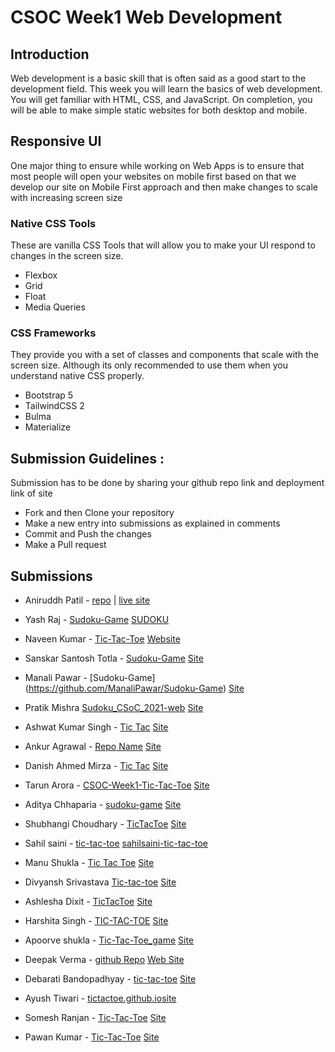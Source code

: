 # CSOC Week1 Web Development

## Introduction

Web development is a basic skill that is often said as a good start to the development field. This week you will learn the basics of web development. You will get familiar with HTML, CSS, and JavaScript. On completion, you will be able to make simple static websites for both desktop and mobile.

## Responsive UI

One major thing to ensure while working on Web Apps is to ensure that most people will open your websites on mobile first based on that we develop our site on Mobile First approach and then make changes to scale with increasing screen size

### Native CSS Tools

These are vanilla CSS Tools that will allow you to make your UI respond to changes in the screen size.

- Flexbox
- Grid
- Float
- Media Queries

### CSS Frameworks

They provide you with a set of classes and components that scale with the screen size. Although its only recommended to use them when you understand native CSS properly.

- Bootstrap 5
- TailwindCSS 2
- Bulma
- Materialize

## Submission Guidelines :

Submission has to be done by sharing your github repo link and deployment link of site

- Fork and then Clone your repository
- Make a new entry into submissions as explained in comments
- Commit and Push the changes
- Make a Pull request

## Submissions
<!-- Add you name in below list as -->
<!-- - Your Name - [Repo Name](Link) [Site](Site Link) -->
<!-- - Sanyu Daver - [Tic Tac](https://github.com/sanyud/TicTac) [Site](www.copsiitbhu.co.in) -->
- Aniruddh Patil - [repo](https://github.com/lelouch-of-the-code/csoc-week1-wd) | [live site](https://anii-sudoku.netlify.app/)
- Yash Raj - [Sudoku-Game](https://github.com/tiger-yash/Sudoku-Game) [SUDOKU](https://tiger-yash.github.io/Sudoku-Game/) 
- Naveen Kumar - [Tic-Tac-Toe](https://github.com/Majesty-12/Tic-Tac-Toe) [Website](https://naveen-tic-tac-toe.netlify.app)
- Sanskar Santosh Totla - [Sudoku-Game](https://github.com/it-is-skywalkerl/Sudoku-Game) [Site](https://it-is-skywalkerl.github.io/Sudoku-Game/)
- Manali Pawar - [Sudoku-Game] (https://github.com/ManaliPawar/Sudoku-Game) [Site](https://manalipawar.github.io/Sudoku-Game/)
- Pratik Mishra [Sudoku_CSoC_2021-web](https://github.com/DolceParadise/Sudoku_CSoC_2021-web) [Site](https://dolceparadise.github.io/Sudoku_CSoC_2021-web/)
- Ashwat Kumar Singh - [Tic Tac](https://github.com/NerdyLucifer/Tic-Tac-Toe) [Site](https://nerdylucifer.github.io/Tic-Tac-Toe/singlePlayerMode.html)
- Ankur Agrawal - [Repo Name](https://github.com/Ankur-Agrawal-ece20/Tic-Tac-Toe) [Site](https://ankur-agrawal-ece20.github.io/Tic-Tac-Toe/index.html)
- Danish Ahmed Mirza - [Tic Tac](https://github.com/try-catch-stack/Tic-Tac-Toe) [Site](https://try-catch-stack.github.io/Tic-Tac-Toe/)
- Tarun Arora - [CSOC-Week1-Tic-Tac-Toe](https://github.com/Tarun-Arora/CSOC-Week1-Tic-Tac-Toe) [Site](https://tarun-arora.github.io/CSOC-Week1-Tic-Tac-Toe/)
- Aditya Chhaparia - [sudoku-game](https://github.com/aditya-chhaparia/sudoku-game) [Site](https://aditya-chhaparia.github.io/sudoku-game/)
- Shubhangi Choudhary - [TicTacToe](https://github.com/shubhangi013/TicTacToe) [Site](https://shubhangi013.github.io/TicTacToe/)
- Sahil saini - [tic-tac-toe](https://github.com/sahilsaini110/tic-tac-toe) [sahilsaini-tic-tac-toe](https://sahilsaini-tic-tac-toe.netlify.app)
- Manu Shukla - [Tic Tac Toe](https://github.com/manu-shukla/Tic-Tac-Toe) [Site](https://manu-shukla.github.io/Tic-Tac-Toe/)
- Divyansh Srivastava [Tic-tac-toe](https://github.com/Divyansh013/Tic-Tac-Toe) [Site](https://divyansh013.github.io/Tic-Tac-Toe/)
- Ashlesha Dixit - [TicTacToe](https://github.com/sakshi-2412/TicTacToe) [Site](https://sakshi-2412.github.io/TicTacToe/)
- Harshita Singh - [TIC-TAC-TOE](https://github.com/hiya-09/TIC-TAC-TOE.git) [Site](https://github.com/hiya-09)
- Apoorve shukla - [Tic-Tac-Toe_game](https://github.com/shukapurv/Tic-Tac-Toe_game) [Site](https://shukapurv.github.io/Tic-Tac-Toe_game/)
- Deepak Verma - [github Repo](https://github.com/Deepakv14/TicTacToeFinal.github.io) [Web Site](https://deepakv14.github.io/TicTacToeFinal.github.io/)
- Debarati Bandopadhyay - [tic-tac-toe](https://github.com/debarati-06/tic-tac-toe) [Site](https://debarati-06.github.io/tic-tac-toe/)
- Ayush Tiwari - [tictactoe.github.io](https://github.com/Ayush-AT24/tictactoe.github.io)[site](https://ayush-at24.github.io/tictactoe.github.io/)
- Somesh Ranjan - [Tic-Tac-Toe](https://github.com/somesh202/Tic-Tac-Toe) [Site](https://somesh202.github.io/Tic-Tac-Toe/)

- Pawan Kumar - [Tic-Tac-Toe](https://github.com/blackpearl13246/TIC_TAC_TOE_2) [Site](https://blackpearl13246.github.io/TIC_TAC_TOE_2/)